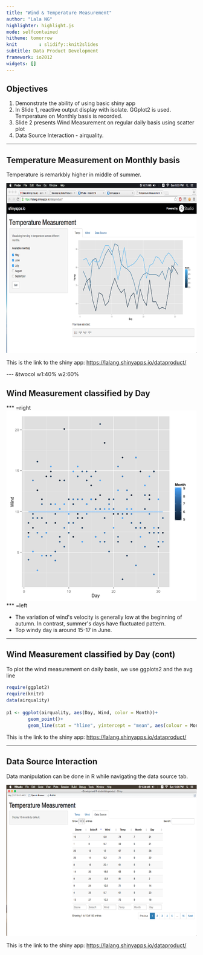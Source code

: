 ```yaml
---
title: "Wind & Temperature Measurement"
author: "Lala NG"
highlighter: highlight.js
mode: selfcontained
hitheme: tomorrow
knit        : slidify::knit2slides
subtitle: Data Product Development
framework: io2012
widgets: []
---
```


## Objectives

1. Demonstrate the ability of using basic shiny app
2. In Slide 1, reactive output display with isolate. GGplot2 is used. Temperature on Monthly basis is recorded.
3. Slide 2 presents Wind Measurement on regular daily basis using scatter plot
4. Data Source Interaction - airquality.

---

## Temperature Measurement on Monthly basis
Temperature is remarkbly higher in middle of summer.
<footer class = 'logo'>
  <img src = 'slide1.png' height="450px"></img>
</footer>


This is the link to the shiny app: https://lalang.shinyapps.io/dataproduct/

--- &twocol w1:40% w2:60%
## Wind Measurement classified by Day
*** =right
![plot of chunk graph1](assets/fig/graph1-1.png) 
*** =left
- The variation of wind's velocity is generally low at the beginning of autumn. In contrast, summer's days have fluctuated pattern. 
- Top windy day is around 15-17 in June.

--- 

## Wind Measurement classified by Day (cont)

To plot the wind measurement on daily basis, we use ggplots2 and the avg line


```r
require(ggplot2)
require(knitr)
data(airquality)

p1 <- ggplot(airquality, aes(Day, Wind, color = Month))+
        geom_point()+
        geom_line(stat = "hline", yintercept = "mean", aes(colour = Month))
```
This is the link to the shiny app: https://lalang.shinyapps.io/dataproduct/

---

## Data Source Interaction 
Data manipulation can be done in R while navigating the data source tab.
<footer class = 'logo'>
  <img src = 'slide3.png' height="400px"></img>
</footer>

This is the link to the shiny app: https://lalang.shinyapps.io/dataproduct/
